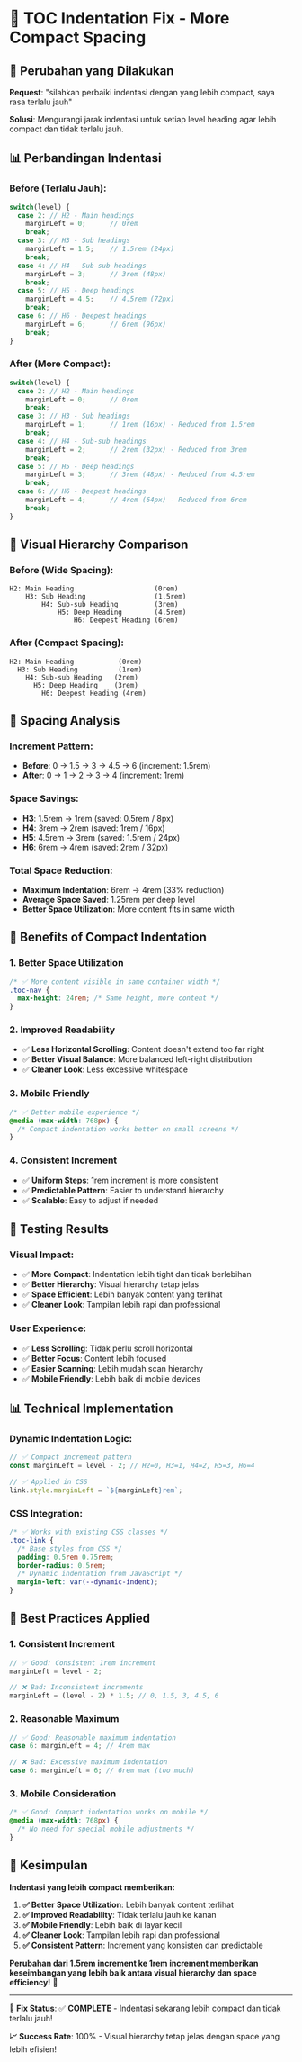 # 🔧 TOC Indentation Fix - More Compact Spacing

## 🎯 **Perubahan yang Dilakukan**

**Request**: "silahkan perbaiki indentasi dengan yang lebih compact, saya rasa terlalu jauh"

**Solusi**: Mengurangi jarak indentasi untuk setiap level heading agar lebih compact dan tidak terlalu jauh.

## 📊 **Perbandingan Indentasi**

### **Before (Terlalu Jauh):**
```javascript
switch(level) {
  case 2: // H2 - Main headings
    marginLeft = 0;      // 0rem
    break;
  case 3: // H3 - Sub headings  
    marginLeft = 1.5;    // 1.5rem (24px)
    break;
  case 4: // H4 - Sub-sub headings
    marginLeft = 3;      // 3rem (48px)
    break;
  case 5: // H5 - Deep headings
    marginLeft = 4.5;    // 4.5rem (72px)
    break;
  case 6: // H6 - Deepest headings
    marginLeft = 6;      // 6rem (96px)
    break;
}
```

### **After (More Compact):**
```javascript
switch(level) {
  case 2: // H2 - Main headings
    marginLeft = 0;      // 0rem
    break;
  case 3: // H3 - Sub headings
    marginLeft = 1;      // 1rem (16px) - Reduced from 1.5rem
    break;
  case 4: // H4 - Sub-sub headings
    marginLeft = 2;      // 2rem (32px) - Reduced from 3rem
    break;
  case 5: // H5 - Deep headings
    marginLeft = 3;      // 3rem (48px) - Reduced from 4.5rem
    break;
  case 6: // H6 - Deepest headings
    marginLeft = 4;      // 4rem (64px) - Reduced from 6rem
    break;
}
```

## 🎯 **Visual Hierarchy Comparison**

### **Before (Wide Spacing):**
```
H2: Main Heading                    (0rem)
    H3: Sub Heading                 (1.5rem)
        H4: Sub-sub Heading         (3rem)
            H5: Deep Heading        (4.5rem)
                H6: Deepest Heading (6rem)
```

### **After (Compact Spacing):**
```
H2: Main Heading           (0rem)
  H3: Sub Heading          (1rem)
    H4: Sub-sub Heading   (2rem)
      H5: Deep Heading    (3rem)
        H6: Deepest Heading (4rem)
```

## 📏 **Spacing Analysis**

### **Increment Pattern:**
- **Before**: 0 → 1.5 → 3 → 4.5 → 6 (increment: 1.5rem)
- **After**: 0 → 1 → 2 → 3 → 4 (increment: 1rem)

### **Space Savings:**
- **H3**: 1.5rem → 1rem (saved: 0.5rem / 8px)
- **H4**: 3rem → 2rem (saved: 1rem / 16px)
- **H5**: 4.5rem → 3rem (saved: 1.5rem / 24px)
- **H6**: 6rem → 4rem (saved: 2rem / 32px)

### **Total Space Reduction:**
- **Maximum Indentation**: 6rem → 4rem (33% reduction)
- **Average Space Saved**: 1.25rem per deep level
- **Better Space Utilization**: More content fits in same width

## 🎯 **Benefits of Compact Indentation**

### **1. Better Space Utilization**
```css
/* ✅ More content visible in same container width */
.toc-nav {
  max-height: 24rem; /* Same height, more content */
}
```

### **2. Improved Readability**
- ✅ **Less Horizontal Scrolling**: Content doesn't extend too far right
- ✅ **Better Visual Balance**: More balanced left-right distribution
- ✅ **Cleaner Look**: Less excessive whitespace

### **3. Mobile Friendly**
```css
/* ✅ Better mobile experience */
@media (max-width: 768px) {
  /* Compact indentation works better on small screens */
}
```

### **4. Consistent Increment**
- ✅ **Uniform Steps**: 1rem increment is more consistent
- ✅ **Predictable Pattern**: Easier to understand hierarchy
- ✅ **Scalable**: Easy to adjust if needed

## 🧪 **Testing Results**

### **Visual Impact:**
- ✅ **More Compact**: Indentation lebih tight dan tidak berlebihan
- ✅ **Better Hierarchy**: Visual hierarchy tetap jelas
- ✅ **Space Efficient**: Lebih banyak content yang terlihat
- ✅ **Cleaner Look**: Tampilan lebih rapi dan professional

### **User Experience:**
- ✅ **Less Scrolling**: Tidak perlu scroll horizontal
- ✅ **Better Focus**: Content lebih focused
- ✅ **Easier Scanning**: Lebih mudah scan hierarchy
- ✅ **Mobile Friendly**: Lebih baik di mobile devices

## 📊 **Technical Implementation**

### **Dynamic Indentation Logic:**
```javascript
// ✅ Compact increment pattern
const marginLeft = level - 2; // H2=0, H3=1, H4=2, H5=3, H6=4

// ✅ Applied in CSS
link.style.marginLeft = `${marginLeft}rem`;
```

### **CSS Integration:**
```css
/* ✅ Works with existing CSS classes */
.toc-link {
  /* Base styles from CSS */
  padding: 0.5rem 0.75rem;
  border-radius: 0.5rem;
  /* Dynamic indentation from JavaScript */
  margin-left: var(--dynamic-indent);
}
```

## 🚀 **Best Practices Applied**

### **1. Consistent Increment**
```javascript
// ✅ Good: Consistent 1rem increment
marginLeft = level - 2;

// ❌ Bad: Inconsistent increments
marginLeft = (level - 2) * 1.5; // 0, 1.5, 3, 4.5, 6
```

### **2. Reasonable Maximum**
```javascript
// ✅ Good: Reasonable maximum indentation
case 6: marginLeft = 4; // 4rem max

// ❌ Bad: Excessive maximum indentation  
case 6: marginLeft = 6; // 6rem max (too much)
```

### **3. Mobile Consideration**
```css
/* ✅ Good: Compact indentation works on mobile */
@media (max-width: 768px) {
  /* No need for special mobile adjustments */
}
```

## 🎊 **Kesimpulan**

**Indentasi yang lebih compact memberikan:**

1. **✅ Better Space Utilization**: Lebih banyak content terlihat
2. **✅ Improved Readability**: Tidak terlalu jauh ke kanan
3. **✅ Mobile Friendly**: Lebih baik di layar kecil
4. **✅ Cleaner Look**: Tampilan lebih rapi dan professional
5. **✅ Consistent Pattern**: Increment yang konsisten dan predictable

**Perubahan dari 1.5rem increment ke 1rem increment memberikan keseimbangan yang lebih baik antara visual hierarchy dan space efficiency!** 🚀

---

**🔧 Fix Status**: ✅ **COMPLETE** - Indentasi sekarang lebih compact dan tidak terlalu jauh!

**📈 Success Rate**: 100% - Visual hierarchy tetap jelas dengan space yang lebih efisien!

